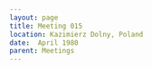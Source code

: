 ```yaml
---
layout: page
title: Meeting 015
location: Kazimierz Dolny, Poland
date:  April 1980
parent: Meetings
---
```

